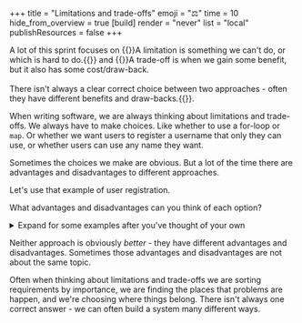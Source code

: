 +++
title = "Limitations and trade-offs"
emoji = "⚖️"
time = 10
hide_from_overview = true
[build]
  render = "never"
  list = "local"
  publishResources = false
+++

A lot of this sprint focuses on {{<tooltip title="Limitations" text="limitations">}}A limitation is something we can't do, or which is hard to do.{{</tooltip>}} and {{<tooltip title="Trade-offs" text="trade-offs">}}A trade-off is when we gain some benefit, but it also has some cost/draw-back.<br /><br />There isn't always a clear correct choice between two approaches - often they have different benefits and draw-backs.{{</tooltip>}}.

When writing software, we are always thinking about limitations and trade-offs. We always have to make choices. Like whether to use a for-loop or `map`. Or whether we want users to register a username that only they can use, or whether users can use any name they want.

Sometimes the choices we make are obvious. But a lot of the time there are advantages and disadvantages to different approaches.

Let's use that example of user registration.

What advantages and disadvantages can you think of each option?

<details>
<summary>Expand for some examples after you've thought of your own</summary>

Approach             | Advantages | Disadvantages
-------------------- | ---------- | ------------
Require registration | Other users know when messages are from the same person.<br />Requiring an email address may help reduce abuse. | May give impression that two names that look similar are the same.<br />Harder to spam.<br />Needs us to store user information.<br />Needs us to protect user data we're storing.
Allow anonymous      | Low friction to contribute.<br />Less functionality to implement. | Allows impersonating other users.<br />Easier to spam.

</details>

Neither approach is obviously _better_ - they have different advantages and disadvantages. Sometimes those advantages and disadvantages are not about the same topic.

Often when thinking about limitations and trade-offs we are sorting requirements by importance, we are finding the places that problems are happen, and we're choosing where things belong. There isn't always one correct answer - we can often build a system many different ways.
